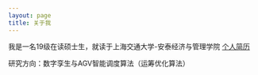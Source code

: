```yaml
---
layout: page
title: 关于我
---
```

我是一名19级在读硕士生，就读于上海交通大学-安泰经济与管理学院 [个人简历](/file/cv.pdf)

研究方向：数字孪生与AGV智能调度算法（运筹优化算法）

